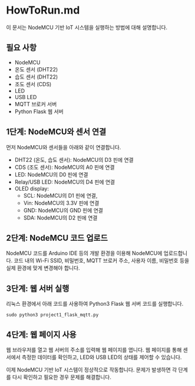 # HowToRun.md

이 문서는 NodeMCU 기반 IoT 시스템을 실행하는 방법에 대해 설명합니다.

## 필요 사항

- NodeMCU
- 온도 센서 (DHT22)
- 습도 센서 (DHT22)
- 조도 센서 (CDS)
- LED
- USB LED
- MQTT 브로커 서버
- Python Flask 웹 서버

## 1단계: NodeMCU와 센서 연결

먼저 NodeMCU와 센서들을 아래와 같이 연결합니다.

- DHT22 (온도, 습도 센서): NodeMCU의 D3 핀에 연결
- CDS (조도 센서): NodeMCU의 A0 핀에 연결
- LED: NodeMCU의 D0 핀에 연결
- Relay/USB LED: NodeMCU의 D4 핀에 연결
- OLED display:
  - SCL: NodeMCU의 D1 핀에 연결,
  - Vin: NodeMCU의 3.3V 핀에 연결
  - GND: NodeMCU의 GND 핀에 연결
  - SDA: NodeMCU의 D2 핀에 연결  

## 2단계: NodeMCU 코드 업로드

NodeMCU 코드를 Arduino IDE 등의 개발 환경을 이용해 NodeMCU에 업로드합니다. 코드 내의 Wi-Fi SSID, 비밀번호, MQTT 브로커 주소, 사용자 이름, 비밀번호 등을 실제 환경에 맞게 변경해야 합니다.

## 3단계: 웹 서버 실행

리눅스 환경에서 아래 코드를 사용하여 Python3 Flask 웹 서버 코드를 실행합니다.

```
sudo python3 project1_flask_mqtt.py
```

## 4단계: 웹 페이지 사용

웹 브라우저를 열고 웹 서버의 주소를 입력해 웹 페이지를 엽니다. 웹 페이지를 통해 센서에서 측정한 데이터를 확인하고, LED와 USB LED의 상태를 제어할 수 있습니다. 

이제 NodeMCU 기반 IoT 시스템이 정상적으로 작동합니다. 문제가 발생하면 각 단계를 다시 확인하고 필요한 경우 문제를 해결합니다.

